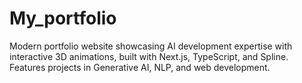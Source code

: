 # My_portfolio
Modern portfolio website showcasing AI development expertise with interactive 3D animations, built with Next.js, TypeScript, and Spline. Features projects in Generative AI, NLP, and web development.
